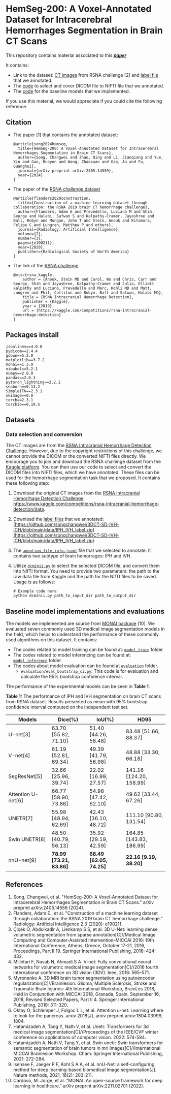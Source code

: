 # HemSeg-200: A Voxel-Annotated Dataset for Intracerebral Hemorrhages Segmentation in Brain CT Scans
This repository contains material associated to this  ***[paper](https://arxiv.org/pdf/2405.14559)***


It contains:

  - Link to the dataset: [CT images](https://www.kaggle.com/competitions/rsna-intracranial-hemorrhage-detection/data) from RSNA challenge [2] and [label file](https://pan.baidu.com/s/1b_GR3hE1rIr6HHKUAXqftA?pwd=q02q) that we annotated.
  - The [code](#Data-selection-and-conversion) to select and cover DICOM file to NIFTI file that we annotated.
  - The [code](#Baseline-model-implementations) for the baseline models that we implemented.

If you use this material, we would appreciate if you could cite the following reference.
## Citation
* The paper [1] that contains the annotated dataset: 
  ```text
  @article{song2024hemseg,
    title={HemSeg-200: A Voxel-Annotated Dataset for Intracerebral Hemorrhages Segmentation in Brain CT Scans},
    author={Song, Changwei and Zhao, Qing and Li, Jianqiang and Yue, Xin and Gao, Ruoyun and Wang, Zhaoxuan and Gao, An and Fu, Guanghui},
    journal={arXiv preprint arXiv:2405.14559},
    year={2024}
  }
  ```

* The paper of the [RSNA challenge dataset](https://www.kaggle.com/competitions/rsna-intracranial-hemorrhage-detection/data)
  ```text
  @article{flanders2020construction,
    title={Construction of a machine learning dataset through collaboration: the RSNA 2019 brain CT hemorrhage challenge},
    author={Flanders, Adam E and Prevedello, Luciano M and Shih, George and Halabi, Safwan S and Kalpathy-Cramer, Jayashree and Ball, Robyn and Mongan, John T and Stein, Anouk and Kitamura, Felipe C and Lungren, Matthew P and others},
    journal={Radiology: Artificial Intelligence},
    volume={2},
    number={3},
    pages={e190211},
    year={2020},
    publisher={Radiological Society of North America}
  }
  ```

* The link of the [RSNA challenge](https://www.kaggle.com/competitions/rsna-intracranial-hemorrhage-detection/data)
  ```text
  @misc{rsna_kaggle,
      author = {Anouk, Stein MD and Carol, Wu and Chris, Carr and George, Shih and Jayashree, Kalpathy-Cramer and Julia, Elliott kalpathy and Luciano, Prevedello and Marc, Kohli MD and Matt, Lungren and Phil, Culliton and Robyn, Ball and Safwan, Halabi MD},
      title = {RSNA Intracranial Hemorrhage Detection},
      publisher = {Kaggle},
      year = {2019},
      url = {https://kaggle.com/competitions/rsna-intracranial-hemorrhage-detection}
  }
  ```
## Packages install
``` python3
jsonlines==4.0.0
pydicom==2.4.4
gdown==5.2.0
matplotlib==3.7.2
monai==1.3.0
nibabel==5.2.1
numpy==2.0.0
pandas==2.0.3
pytorch_lightning==2.2.1
seaborn==0.13.2
SimpleITK==2.3.1
skimage==0.0
torch==2.3.1
torchio==0.19.5
```
## Datasets
### Data selection and conversion
The CT images are from the [RSNA Intracranial Hemorrhage Detection Challenge](https://www.kaggle.com/competitions/rsna-intracranial-hemorrhage-detection/data). However, due to the copyright restrictions of this challenge, we cannot provide the DICOM or the converted NIFTI files directly. We encourage you to join and download the RSNA challenge dataset from the [Kaggle platform](https://www.kaggle.com/competitions/rsna-intracranial-hemorrhage-detection/data). You can then use our code to select and convert the DICOM files into NIFTI files, which we have annotated. These files can be used for the hemorrhage segmentation task that we proposed. It contains these following step:

1. Download the original CT images from the [RSNA Intracranial Hemorrhage Detection Challenge](https://www.kaggle.com/competitions/rsna-intracranial-hemorrhage-detection/data): https://www.kaggle.com/competitions/rsna-intracranial-hemorrhage-detection/data.
2. Download the [label files](https://github.com/songchangwei/3DCT-SD-IVH-ICH/blob/main/data/IPH_IVH_label.zip) that we annotated: [https://github.com/songchangwei/3DCT-SD-IVH-ICH/blob/main/data/IPH_IVH_label.zip](https://github.com/songchangwei/3DCT-SD-IVH-ICH/blob/main/data/IPH_IVH_label.zip)
3. The [`annotion_file_info.jsonl`](https://github.com/songchangwei/3DCT-SD-IVH-ICH/blob/main/annotion_file_info.jsonl) file that we selected to annotate. It contains two subtype of brain hemorrages: IPH and IVH. 
4. Utilize [`dcm2nii.py`](https://github.com/songchangwei/3DCT-SD-IVH-ICH/blob/main/dcm2nii.py) to select the selected DICOM file, and convert them into NIfTI format. You need to provide two parameters: the path to the raw data file from Kaggle and the path for the NIfTI files to be saved. Usage is as follows:


   ```python3
   # Example code here
   python dcm2nii.py path_to_input_dir path_to_output_dir
   ```


## Baseline model implementations and evaluations
The models we implemented are source from [MONAI package](https://monai.io/) [10]. We evaluated seven commonly used 3D medical image segmentation models in the field, which helps to understand the performance of these commonly used algorithms on this dataset. It contains: 
* The codes related to model training can be found at: [`model_train`](https://github.com/songchangwei/3DCT-SD-IVH-ICH/tree/main/model_train) folder
* The codes related to model inferencing can be found at: [`model_inference`](https://github.com/songchangwei/3DCT-SD-IVH-ICH/tree/main/model_inference) folder
* The codes about model evaluation can be found at [`evaluation`](https://github.com/songchangwei/3DCT-SD-IVH-ICH/tree/main/evaluation) folder.
    * ``evaluation/eval_bootstrap_ci.py``: This code is for evaluation and calculate the 95% bootstrap confidence interval.

The performance of the experimental models can be seen in **Table 1**.  

**Table 1:** The performance of IPH and IVH segmentation on brain CT scans from RSNA dataset. Results presented as mean with 95% bootstrap confidence interval computed on the independent test set.

| Models             | Dice(%)                  | IoU(%)                   | HD95                    |
| ------------------ | ------------------------ | ------------------------ | ----------------------- |
| U-net[3]           | 63.70 [55.82, 71.10]     | 51.40 [44.26, 58.48]     | 83.48 [51.66, 88.37]    |
| V-net[4]           | 61.19 [52.81, 69.34]     | 49.39 [41.79, 56.98]     | 48.88 [33.30, 66.18]    |
| SegResNet[5]       | 32.66 [25.96, 39.74]     | 22.02 [16.99, 27.57]     | 141.16 [124.20, 158.99] |
| Attention U-net[6] | 66.77 [58.90, 73.86]     | 54.98 [47.42, 62.10]     | 49.62 [33.44, 67.26]    |
| UNETR[7]           | 55.98 [48.94, 62.69]     | 42.43 [36.10, 48.72]     | 111.10 [90.80, 131.54]  |
| Swin UNETR[8]      | 48.50 [40.79, 56.13]     | 35.92 [29.19, 42.59]     | 164.85 [143.83, 186.99] |
| nnU-net[9]         | **78.99 [73.21, 83.86]** | **68.49 [62.05, 74.25]** | **22.16 [9.19, 38.20]** |


## References

1. Song, Changwei, et al. "HemSeg-200: A Voxel-Annotated Dataset for Intracerebral Hemorrhages Segmentation in Brain CT Scans." arXiv preprint arXiv:2405.14559 (2024).
2. Flanders, Adam E., et al. "Construction of a machine learning dataset through collaboration: the RSNA 2019 brain CT hemorrhage challenge." Radiology: Artificial Intelligence 2.3 (2020): e190211.
3. Çiçek Ö, Abdulkadir A, Lienkamp S S, et al. 3D U-Net: learning dense volumetric segmentation from sparse annotation[C]//Medical Image Computing and Computer-Assisted Intervention–MICCAI 2016: 19th International Conference, Athens, Greece, October 17-21, 2016, Proceedings, Part II 19. Springer International Publishing, 2016: 424-432.
4. Milletari F, Navab N, Ahmadi S A. V-net: Fully convolutional neural networks for volumetric medical image segmentation[C]//2016 fourth international conference on 3D vision (3DV). Ieee, 2016: 565-571.
5. Myronenko A. 3D MRI brain tumor segmentation using autoencoder regularization[C]//Brainlesion: Glioma, Multiple Sclerosis, Stroke and Traumatic Brain Injuries: 4th International Workshop, BrainLes 2018, Held in Conjunction with MICCAI 2018, Granada, Spain, September 16, 2018, Revised Selected Papers, Part II 4. Springer International Publishing, 2019: 311-320.
6. Oktay O, Schlemper J, Folgoc L L, et al. Attention u-net: Learning where to look for the pancreas. arxiv 2018[J]. arxiv preprint arxiv:1804.03999, 1804.
7. Hatamizadeh A, Tang Y, Nath V, et al. Unetr: Transformers for 3d medical image segmentation[C]//Proceedings of the IEEE/CVF winter conference on applications of computer vision. 2022: 574-584.
8. Hatamizadeh A, Nath V, Tang Y, et al. Swin unetr: Swin transformers for semantic segmentation of brain tumors in mri images[C]//International MICCAI Brainlesion Workshop. Cham: Springer International Publishing, 2021: 272-284.
9. Isensee F, Jaeger P F, Kohl S A A, et al. nnU-Net: a self-configuring method for deep learning-based biomedical image segmentation[J]. Nature methods, 2021, 18(2): 203-211.
10. Cardoso, M. Jorge, et al. "MONAI: An open-source framework for deep learning in healthcare." arXiv preprint arXiv:2211.02701 (2022).

